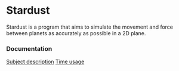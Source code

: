 # Stardust
  Stardust is a program that aims to simulate the movement and force between planets as accurately as possible in a 2D plane.

### Documentation
[Subject description](documentation/subject_description.md)
[Time usage](documentation/time.md)

